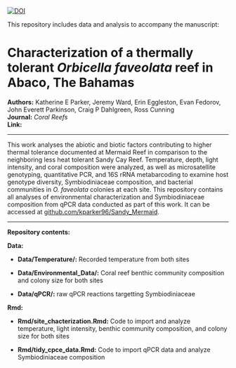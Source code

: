 [![DOI](https://zenodo.org/badge/DOI/10.5281/zenodo.3827500.svg)](https://doi.org/10.5281/zenodo.3827500)

This repository includes data and analysis to accompany the manuscript:


# Characterization of a thermally tolerant *Orbicella faveolata* reef in Abaco, The Bahamas

**Authors:** Katherine E Parker, Jeremy Ward, Erin Eggleston, Evan Fedorov, John Everett Parkinson, Craig P Dahlgreen, Ross Cunning  
**Journal:** *Coral Reefs*  
**Link:**

---
This work analyses the abiotic and biotic factors contributing to higher thermal tolerance documented at Mermaid Reef in comparison to the neighboring less heat tolerant Sandy Cay Reef. Temperature, depth, light intensity, and coral composition were analyzed, as well as microsatellite genotyping, quantitative PCR, and 16S rRNA metabarcoding to examine host genotype diversity, Symbiodiniaceae composition, and bacterial communities in *O. faveolata* colonies at each site. This repository contains all analyses of environmental characterization and Symbiodiniaceae composition from qPCR data conducted as part of this work. It can be accessed at [github.com/kparker96/Sandy_Mermaid](https://github.com/kparker96/Sandy_Mermaid).

---
**Repository contents:**  
  
**Data:**  
  
* **Data/Temperature/:** Recorded temperature from both sites

* **Data/Environmental_Data/:** Coral reef benthic community composition and colony size for both sites
*  **Data/qPCR/:** raw qPCR reactions targetting Symbiodiniaceae  

**Rmd:** 

* **Rmd/site_chacterization.Rmd:** Code to import and analyze temperature, light intensity, benthic community composition, and colony size for both sites 

* **Rmd/tidy_cpce_data.Rmd:** Code to import qPCR data and analyze Symbiodiniaceae composition 

